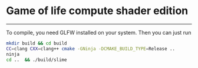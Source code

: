 # Game of life compute shader edition
___


To compile, you need GLFW installed on your system. Then you can just run 
```bash
mkdir build && cd build
CC=clang CXX=clang++ cmake -GNinja -DCMAKE_BUILD_TYPE=Release ..
ninja
cd ..  && ./build/slime
```

